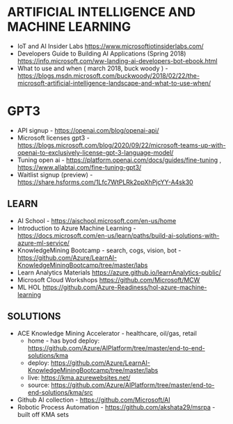 # ARTIFICIAL INTELLIGENCE AND MACHINE LEARNING

* IoT and AI Insider Labs <https://www.microsoftiotinsiderlabs.com/>
* Developers Guide to Building AI Applications (Spring 2018) <https://info.microsoft.com/ww-landing-ai-developers-bot-ebook.html>
* What to use and when ( march 2018, buck woody ) - <https://blogs.msdn.microsoft.com/buckwoody/2018/02/22/the-microsoft-artificial-intelligence-landscape-and-what-to-use-when/>

# GPT3

* API signup - https://openai.com/blog/openai-api/
* Microsoft licenses gpt3 - https://blogs.microsoft.com/blog/2020/09/22/microsoft-teams-up-with-openai-to-exclusively-license-gpt-3-language-model/
* Tuning open ai - https://platform.openai.com/docs/guides/fine-tuning , https://www.allabtai.com/fine-tuning-gpt3/
* Waitlist signup (preview) - https://share.hsforms.com/1Lfc7WtPLRk2ppXhPjcYY-A4sk30

## LEARN

* AI School - https://aischool.microsoft.com/en-us/home
* Introduction to Azure Machine Learning - https://docs.microsoft.com/en-us/learn/paths/build-ai-solutions-with-azure-ml-service/
* KnowledgeMining Bootcamp - search, cogs, vision, bot - https://github.com/Azure/LearnAI-KnowledgeMiningBootcamp/tree/master/labs
* Learn Analytics Materials <https://azure.github.io/learnAnalytics-public/>
* Microsoft Cloud Workshops <https://github.com/Microsoft/MCW>
* ML HOL <https://github.com/Azure-Readiness/hol-azure-machine-learning>

## SOLUTIONS

* ACE Knowledge Mining Accelerator - healthcare, oil/gas, retail
  * home - has byod deploy: https://github.com/Azure/AIPlatform/tree/master/end-to-end-solutions/kma 
  * deploy: https://github.com/Azure/LearnAI-KnowledgeMiningBootcamp/tree/master/labs 
  * live: https://kma.azurewebsites.net/ 
  * source: https://github.com/Azure/AIPlatform/tree/master/end-to-end-solutions/kma/src 
* Github AI collection - https://github.com/Microsoft/AI
* Robotic Process Automation - https://github.com/akshata29/msrpa - built off KMA sets

